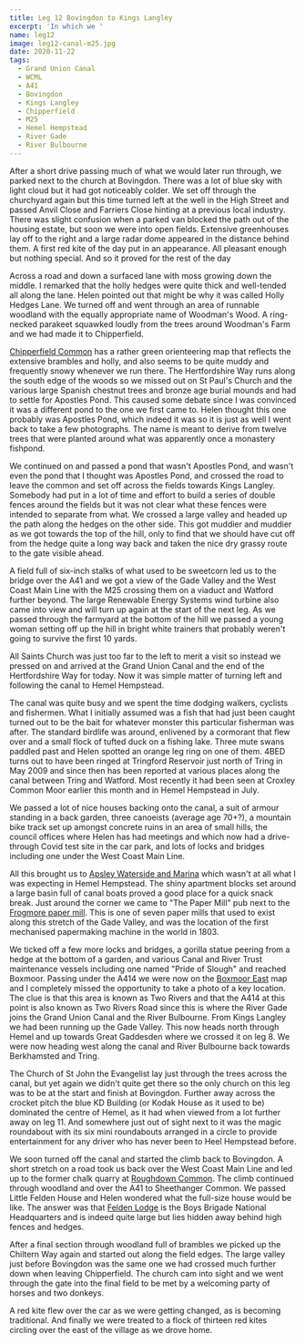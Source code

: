 ```yaml
---
title: Leg 12 Bovingdon to Kings Langley
excerpt: 'In which we '
name: leg12
image: leg12-canal-m25.jpg
date: 2020-11-22
tags:
  - Grand Union Canal
  - WCML
  - A41
  - Bovingdon
  - Kings Langley
  - Chipperfield
  - M25
  - Hemel Hempstead
  - River Gade
  - River Bulbourne
---
```


After a short drive passing much of what we would later run through, we parked next to the church at Bovingdon. There was a lot of blue sky with light cloud but it had got noticeably colder. We set off through the churchyard again but this time turned left at the well in the High Street and passed Anvil Close and Farriers Close hinting at a previous local industry. There was slight confusion when a parked van blocked the path out of the housing estate, but soon we were into open fields. Extensive greenhouses lay off to the right and a large radar dome appeared in the distance behind them. A first red kite of the day put in an appearance. All pleasant enough but nothing special. And so it proved for the rest of the day

Across a road and down a surfaced lane with moss growing down the middle. I remarked that the holly hedges were quite thick and well-tended all along the lane. Helen pointed out that might be why it was called Holly Hedges Lane. We turned off and went through an area of runnable woodland with the equally appropriate name of Woodman's Wood. A ring-necked parakeet squawked loudly from the trees around Woodman's Farm and we had made it to Chipperfield.

[Chipperfield Common](https://www.happyherts.routegadget.co.uk/rg2/#317) has a rather green orienteering map that reflects the extensive brambles and holly, and also seems to be quite muddy and frequently snowy whenever we run there. The Hertfordshire Way runs along the south edge of the woods so we missed out on St Paul's Church and the various large Spanish chestnut trees and bronze age burial mounds and had to settle for Apostles Pond. This caused some debate since I was convinced it was a different pond to the one we first came to. Helen thought this one probably was Apostles Pond, which indeed it was so it is just as well I went back to take a few photographs. The name is meant to derive from twelve trees that were planted around what was apparently once a monastery fishpond.

We continued on and passed a pond that wasn't Apostles Pond, and wasn't even the pond that I thought was Apostles Pond, and crossed the road to leave the common and set off across the fields towards Kings Langley. Somebody had put in a lot of time and effort to build a series of double fences around the fields but it was not clear what these fences were intended to separate from what. We crossed a large valley and headed up the path along the hedges on the other side. This got muddier and muddier as we got towards the top of the hill, only to find that we should have cut off from the hedge quite a long way back and taken the nice dry grassy route to the gate visible ahead.

A field full of six-inch stalks of what used to be sweetcorn led us to the bridge over the A41 and we got a view of the Gade Valley and the West Coast Main Line with the M25 crossing them on a viaduct and Watford further beyond. The large Renewable Energy Systems wind turbine also came into view and will turn up again at the start of the next leg. As we passed through the farmyard at the bottom of the hill we passed a young woman setting off up the hill in bright white trainers that probably weren't going to survive the first 10 yards.

All Saints Church was just too far to the left to merit a visit so instead we pressed on and arrived at the Grand Union Canal and the end of the Hertfordshire Way for today. Now it was simple matter of turning left and following the canal to Hemel Hempstead.

The canal was quite busy and we spent the time dodging walkers, cyclists and fishermen. What I initially assumed was a fish that had just been caught turned out to be the bait for whatever monster this particular fisherman was after. The standard birdlife was around, enlivened by a cormorant that flew over and a small flock of tufted duck on a fishing lake. Three mute swans paddled past and Helen spotted an orange leg ring on one of them. 4BED turns out to have been ringed at Tringford Reservoir just north of Tring in May 2009 and since then has been reported at various places along the canal between Tring and Watford. Most recently it had been seen at Croxley Common Moor earlier this month and in Hemel Hempstead in July.

We passed a lot of nice houses backing onto the canal, a suit of armour standing in a back garden, three canoeists (average age 70+?), a mountain bike track set up amongst concrete ruins in an area of small hills, the council offices where Helen has had meetings and which now had a drive-through Covid test site in the car park, and lots of locks and bridges including one under the West Coast Main Line.

All this brought us to [Apsley Waterside and Marina](https://www.aquavista.com/find-a-marina/apsley-waterside-marina) which wasn't at all what I was expecting in Hemel Hempstead. The shiny apartment blocks set around a large basin full of canal boats proved a good place for a quick snack break. Just around the corner we came to "The Paper Mill" pub next to the [Frogmore paper mill](https://www.frogmorepapermill.org.uk/). This is one of seven paper mills that used to exist along this stretch of the Gade Valley, and was the location of the first mechanised papermaking machine in the world in 1803.

We ticked off a few more locks and bridges, a gorilla statue peering from a hedge at the bottom of a garden, and various Canal and River Trust maintenance vessels including one named "Pride of Slough" and reached Boxmoor. Passing under the A414 we were now on the [Boxmoor East](https://www.happyherts.routegadget.co.uk/rg2/#60) map and I completely missed the opportunity to take a photo of a key location. The clue is that this area is known as Two Rivers and that the A414 at this point is also known as Two Rivers Road since this is where the River Gade joins the Grand Union Canal and the River Bulbourne. From Kings Langley we had been running up the Gade Valley. This now heads north through Hemel and up towards Great Gaddesden where we crossed it on leg 8. We were now heading west along the canal and River Bulbourne back towards Berkhamsted and Tring.

The Church of St John the Evangelist lay just through the trees across the canal, but yet again we didn't quite get there so the only church on this leg was to be at the start and finish at Bovingdon. Further away across the crocket pitch the blue KD Building (or Kodak House as it used to be) dominated the centre of Hemel, as it had when viewed from a lot further away on leg 11. And somewhere just out of sight next to it was the magic roundabout with its six mini roundabouts arranged in a circle to provide entertainment for any driver who has never been to Heel Hempstead before.

We soon turned off the canal and started the climb back to Bovingdon. A short stretch on a road took us back over the West Coast Main Line and led up to the former chalk quarry at [Roughdown Common](https://www.chilternsaonb.org/ccbmaps/1579/137/roughdown-common.html). The climb continued through woodland and over the A41 to Sheethanger Common. We passed Little Felden House and Helen wondered what the full-size house would be like. The answer was that [Felden Lodge](https://feldenlodge.co.uk/) is the Boys Brigade National Headquarters and is indeed quite large but lies hidden away behind high fences and hedges.

After a final section through woodland full of brambles we picked up the Chiltern Way again and started out along the field edges. The large valley just before Bovingdon was the same one we had crossed much further down when leaving Chipperfield. The church cam into sight and we went through the gate into the final field to be met by a welcoming party of horses and two donkeys.

A red kite flew over the car as we were getting changed, as is becoming traditional. And finally we were treated to a flock of thirteen red kites circling over the east of the village as we drove home.
